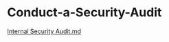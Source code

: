 # Conduct-a-Security-Audit
[Internal Security Audit.md](https://github.com/user-attachments/files/16678273/Internal.Security.Audit.md)
